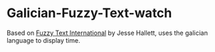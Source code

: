 # Galician-Fuzzy-Text-watch
Based on [Fuzzy Text International](https://github.com/pfsq/Fuzzy-Text-International) by Jesse Hallett, uses the galician language to display time.
